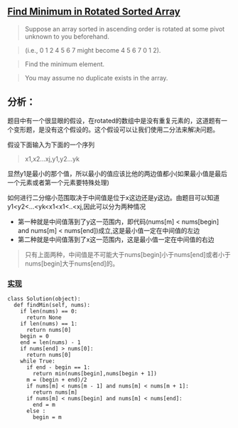 ## [Find Minimum in Rotated Sorted Array](https://leetcode.com/problems/find-minimum-in-rotated-sorted-array/#/description)

>Suppose an array sorted in ascending order is rotated at some pivot unknown to you beforehand.

>(i.e., 0 1 2 4 5 6 7 might become 4 5 6 7 0 1 2).

>Find the minimum element.

>You may assume no duplicate exists in the array.

## 分析：
题目中有一个很显眼的假设，在rotated的数组中是没有重复元素的，这道题有一个变形题，是没有这个假设的。这个假设可以让我们使用二分法来解决问题。


假设下面输入为下面的一个序列

>x1,x2...xj,y1,y2...yk

显然y1是最小的那个值，所以最小的值应该比他的两边值都小(如果最小值是最后一个元素或者第一个元素要特殊处理)

如何进行二分缩小范围取决于中间值是位于x这边还是y这边。由题目可以知道y1<y2<...<yk<x1<x1<..<xj,因此可以分为两种情况
- 第一种就是中间值落到了y这一范围内，即代码(nums[m] < nums[begin] and nums[m] < nums[end])成立,这是最小值一定在中间值的左边
- 第二种就是中间值落到了x这一范围内，这是最小值一定在中间值的右边

>只有上面两种，中间值是不可能大于nums[begin]小于nums[end]或者小于nums[begin]大于nums[end]的。

### [实现](../sourcecode/FindMinimuminRotatedSortedArray.py)
```
class Solution(object):
  def findMin(self, nums):
    if len(nums) == 0:
      return None
    if len(nums) == 1:
      return nums[0]
    begin = 0
    end = len(nums) - 1
    if nums[end] > nums[0]:
      return nums[0]
    while True:
      if end - begin == 1:
        return min(nums[begin],nums[begin + 1])
      m = (begin + end)/2
      if nums[m] < nums[m - 1] and nums[m] < nums[m + 1]:
        return nums[m]
      if nums[m] < nums[begin] and nums[m] < nums[end]:
        end = m
      else :
        begin = m
```
